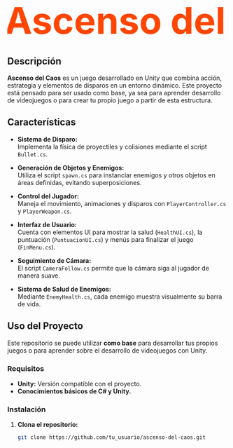 # <marquee behavior="alternate" scrollamount="10" style="font-size:3em; color:#FF4500;">Ascenso del Caos</marquee>

## Descripción

**Ascenso del Caos** es un juego desarrollado en Unity que combina acción, estrategia y elementos de disparos en un entorno dinámico. Este proyecto está pensado para ser usado como base, ya sea para aprender desarrollo de videojuegos o para crear tu propio juego a partir de esta estructura.

## Características

- **Sistema de Disparo:**  
  Implementa la física de proyectiles y colisiones mediante el script `Bullet.cs`.

- **Generación de Objetos y Enemigos:**  
  Utiliza el script `spawn.cs` para instanciar enemigos y otros objetos en áreas definidas, evitando superposiciones.

- **Control del Jugador:**  
  Maneja el movimiento, animaciones y disparos con `PlayerController.cs` y `PlayerWeapon.cs`.

- **Interfaz de Usuario:**  
  Cuenta con elementos UI para mostrar la salud (`HealthUI.cs`), la puntuación (`PuntuacionUI.cs`) y menús para finalizar el juego (`FinMenu.cs`).

- **Seguimiento de Cámara:**  
  El script `CameraFollow.cs` permite que la cámara siga al jugador de manera suave.

- **Sistema de Salud de Enemigos:**  
  Mediante `EnemyHealth.cs`, cada enemigo muestra visualmente su barra de vida.

## Uso del Proyecto

Este repositorio se puede utilizar **como base** para desarrollar tus propios juegos o para aprender sobre el desarrollo de videojuegos con Unity.

### Requisitos

- **Unity:** Versión compatible con el proyecto.
- **Conocimientos básicos de C# y Unity.**

### Instalación

1. **Clona el repositorio:**
   ```bash
   git clone https://github.com/tu_usuario/ascenso-del-caos.git
